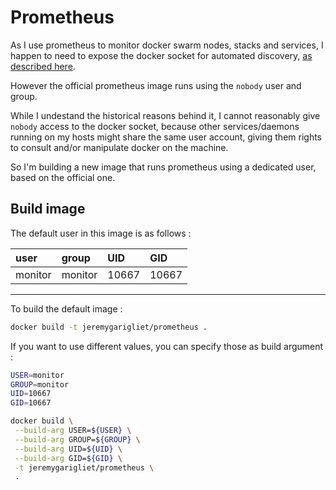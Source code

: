 # Prometheus

As I use prometheus to monitor docker swarm nodes, stacks and services, I happen to need to expose the docker socket for automated discovery, [as described here](https://prometheus.io/docs/guides/dockerswarm/).

However the official prometheus image runs using the `nobody` user and group.

While I undestand the historical reasons behind it, I cannot reasonably give `nobody` access to the docker socket, because other services/daemons running on my hosts might share the same user account, giving them rights to consult and/or manipulate docker on the machine.

So I'm building a new image that runs prometheus using a dedicated user, based on the official one.

## Build image

The default user in this image is as follows :

| user | group | UID | GID |
| :--- | :--- | :--- | :--- |
| monitor | monitor | 10667 | 10667 |

---

To build the default image :

```bash
docker build -t jeremygarigliet/prometheus .
```

If you want to use different values, you can specify those as build argument :

```bash
USER=monitor
GROUP=monitor
UID=10667
GID=10667

docker build \
 --build-arg USER=${USER} \
 --build-arg GROUP=${GROUP} \
 --build-arg UID=${UID} \
 --build-arg GID=${GID} \
 -t jeremygarigliet/prometheus \
 .
```
